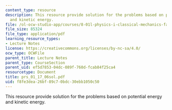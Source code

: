 ```yaml
---
content_type: resource
description: This resource provide solution for the problems based on potential energy
  and kinetic energy.
file: /ol-ocw-studio-app/courses/8-01l-physics-i-classical-mechanics-fall-2005/f8fe3dea26bf89c70bdc30ebb1050c50_prs_01_17_06sol.pdf
file_size: 85324
file_type: application/pdf
learning_resource_types:
- Lecture Notes
license: https://creativecommons.org/licenses/by-nc-sa/4.0/
ocw_type: OCWFile
parent_title: Lecture Notes
parent_type: CourseSection
parent_uid: ef5d7853-04dc-089f-760d-fcab84f25ca4
resourcetype: Document
title: prs_01_17_06sol.pdf
uid: f8fe3dea-26bf-89c7-0bdc-30ebb1050c50
---
```

This resource provide solution for the problems based on potential energy and kinetic energy.